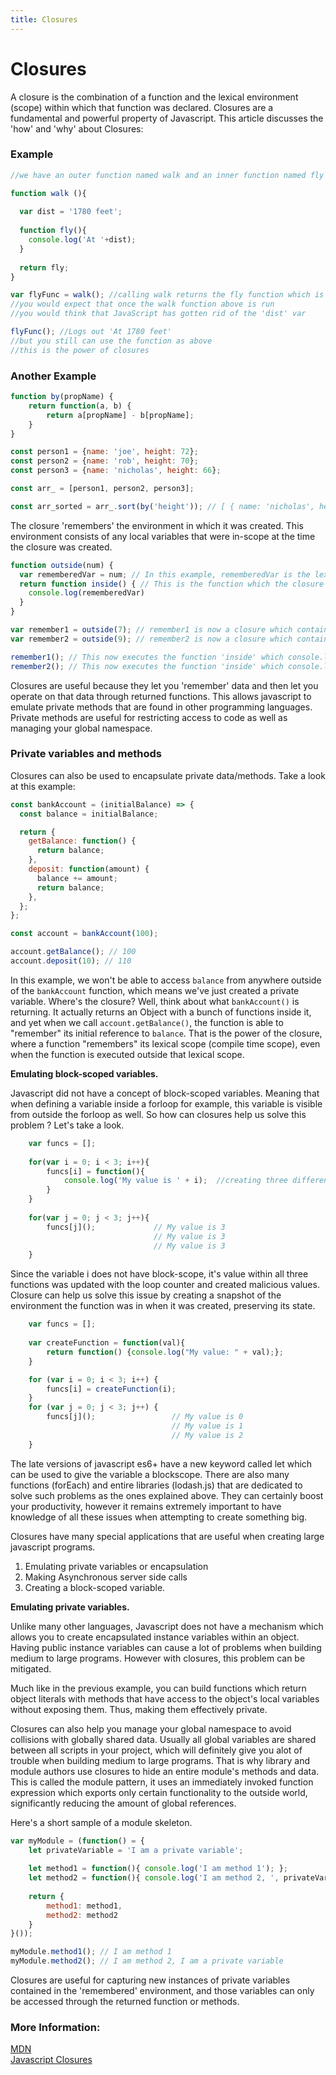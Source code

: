 ```yaml
---
title: Closures
---
```


# Closures

A closure is the combination of a function and the lexical environment (scope) within which that function was declared. Closures are a fundamental and powerful property of Javascript. This article discusses the 'how' and 'why' about Closures:



### Example

```js
//we have an outer function named walk and an inner function named fly

function walk (){
  
  var dist = '1780 feet';
  
  function fly(){
    console.log('At '+dist);
  }
  
  return fly;
}

var flyFunc = walk(); //calling walk returns the fly function which is being assigned to flyFunc
//you would expect that once the walk function above is run
//you would think that JavaScript has gotten rid of the 'dist' var

flyFunc(); //Logs out 'At 1780 feet'
//but you still can use the function as above 
//this is the power of closures

```
### Another Example
```js
function by(propName) {
    return function(a, b) {
        return a[propName] - b[propName];
    }
}

const person1 = {name: 'joe', height: 72};
const person2 = {name: 'rob', height: 70};
const person3 = {name: 'nicholas', height: 66};

const arr_ = [person1, person2, person3];

const arr_sorted = arr_.sort(by('height')); // [ { name: 'nicholas', height: 66 }, { name: 'rob', height: 70 },{ name: 'joe', height: 72 } ]

```
The closure 'remembers' the environment in which it was created. This environment consists of any local variables that were in-scope at the time the closure was created.

```js
function outside(num) {
  var rememberedVar = num; // In this example, rememberedVar is the lexical environment that the closure 'remembers'
  return function inside() { // This is the function which the closure 'remembers'
    console.log(rememberedVar)
  }
}

var remember1 = outside(7); // remember1 is now a closure which contains rememberedVar = 7 in its lexical environment, and //the function 'inside'
var remember2 = outside(9); // remember2 is now a closure which contains rememberedVar = 9 in its lexical environment, and //the function 'inside'

remember1(); // This now executes the function 'inside' which console.logs(rememberedVar) => 7
remember2(); // This now executes the function 'inside' which console.logs(rememberedVar) => 9 
```
Closures are useful because they let you 'remember' data and then let you operate on that data through returned functions. This allows javascript to emulate private methods that are found in other programming languages. Private methods are useful for restricting access to code as well as managing your global namespace.

### Private variables and methods

Closures can also be used to encapsulate private data/methods. Take a look at this example:

```javascript
const bankAccount = (initialBalance) => {
  const balance = initialBalance;

  return {
    getBalance: function() {
      return balance;
    },
    deposit: function(amount) {
      balance += amount;
      return balance;
    },
  };
};

const account = bankAccount(100);

account.getBalance(); // 100
account.deposit(10); // 110
```

In this example, we won't be able to access `balance` from anywhere outside of the `bankAccount` function, which means we've just created a private variable. Where's the closure? Well, think about what `bankAccount()` is returning. It actually returns an Object with  a bunch of functions inside it, and yet when we call `account.getBalance()`, the function is able to "remember" its initial reference to `balance`. That is the power of the closure, where a function "remembers" its lexical scope (compile time scope), even when the function is executed outside that lexical scope.

<b>Emulating block-scoped variables.</b>

Javascript did not have a concept of block-scoped variables. Meaning that when defining a variable inside a forloop for example, this variable is visible from outside the forloop as well. So how can closures help us solve this problem ? Let's take a look.

```javascript
    var funcs = [];
    
    for(var i = 0; i < 3; i++){
        funcs[i] = function(){
            console.log('My value is ' + i);  //creating three different functions with different param values.
        }
    }
    
    for(var j = 0; j < 3; j++){
        funcs[j]();             // My value is 3
                                // My value is 3
                                // My value is 3
    }
```

Since the variable i does not have block-scope, it's value within all three functions was updated with the loop counter and created malicious values. Closure can help us solve this issue by creating a snapshot of the environment the function was in when it was created, preserving its state.

```javascript
    var funcs = [];
    
    var createFunction = function(val){
	    return function() {console.log("My value: " + val);};
    }

    for (var i = 0; i < 3; i++) {
        funcs[i] = createFunction(i);
    }
    for (var j = 0; j < 3; j++) {
        funcs[j]();                 // My value is 0
                                    // My value is 1
                                    // My value is 2
    }

```
The late versions of javascript es6+ have a new keyword called let which can be used to give the variable a blockscope.
There are also many functions (forEach) and entire libraries (lodash.js) that are dedicated to solve such problems as the ones explained above. They can certainly boost your productivity, however it remains extremely important to have knowledge of all these issues when attempting to create something big.

Closures have many special applications that are useful when creating large javascript programs.

1. Emulating private variables or encapsulation
2. Making Asynchronous server side calls
3. Creating a block-scoped variable.

<b>Emulating private variables.</b>

Unlike many other languages, Javascript does not have a mechanism which allows you to create encapsulated instance variables within an object. Having public instance variables can cause a lot of problems when building medium to large programs. However with closures, this problem can be mitigated.

Much like in the previous example, you can build functions which return object literals with methods that have access to the object's local variables without exposing them. Thus, making them effectively private.

Closures can also help you manage your global namespace to avoid collisions with globally shared data. Usually all global variables are shared between all scripts in your project, which will definitely give you alot of trouble when building medium to large programs. That is why library and module authors use closures to hide an entire module's methods and data. This is called the module pattern, it uses an immediately invoked function expression which exports only certain functionality to the outside world, significantly reducing the amount of global references.

Here's a short sample of a module skeleton.

```javascript
var myModule = (function() = {
    let privateVariable = 'I am a private variable';
    
    let method1 = function(){ console.log('I am method 1'); };
    let method2 = function(){ console.log('I am method 2, ', privateVariable); };
    
    return {
        method1: method1,
        method2: method2
    }
}());

myModule.method1(); // I am method 1
myModule.method2(); // I am method 2, I am a private variable
```

Closures are useful for capturing new instances of private variables contained in the 'remembered' environment, and those variables can only be accessed through the returned function or methods.

### More Information:

<a href='https://developer.mozilla.org/en-US/docs/Web/JavaScript/Closures' target='_blank' rel='nofollow'>MDN</a>
<br />
<a href='https://medium.freecodecamp.org/lets-learn-javascript-closures-66feb44f6a44' target='_blank' rel='nofollow'>Javascript Closures</a>
